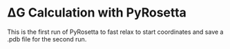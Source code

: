 # ΔG Calculation with PyRosetta
This is the first run of PyRosetta to fast relax to start coordinates and save a .pdb file for the second run.
